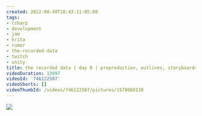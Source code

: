 ```yaml
---
created: 2022-08-30T18:43:11-05:00
tags:
- csharp
- development
- jam
- krita
- rumor
- the-recorded-data
- twitch
- unity
title: the recorded data | day 0 | preproduction, outlines, storyboards, oh my!
videoDuration: 13897
videoId: '746122507'
videoShorts: []
videoThumbId: /videos/746122507/pictures/1578088138
---
```


![](20220830234311.jpg)
